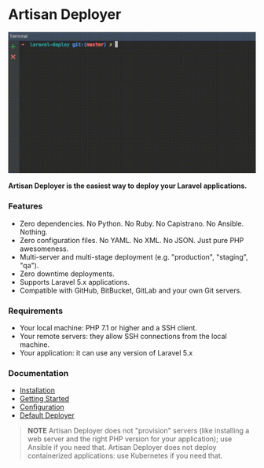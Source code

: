 Artisan Deployer
================

<p align="center">
<img src="https://raw.githubusercontent.com/bencagri/artisan-deployer/master/docs/images/artisan-deployer.gif">
</p>

**Artisan Deployer is the easiest way to deploy your Laravel applications.**

### Features

  * Zero dependencies. No Python. No Ruby. No Capistrano. No Ansible. Nothing.
  * Zero configuration files. No YAML. No XML. No JSON. Just pure PHP awesomeness.
  * Multi-server and multi-stage deployment (e.g. "production", "staging", "qa").
  * Zero downtime deployments.
  * Supports Laravel 5.x applications.
  * Compatible with GitHub, BitBucket, GitLab and your own Git servers.

### Requirements

  * Your local machine: PHP 7.1 or higher and a SSH client.
  * Your remote servers: they allow SSH connections from the local machine.
  * Your application: it can use any version of Laravel 5.x

### Documentation

* [Installation](docs/installation.md)
* [Getting Started](docs/getting-started.md)
* [Configuration](docs/configuration.md)
* [Default Deployer](docs/default-deployer.md)

> **NOTE**
> Artisan Deployer does not "provision" servers (like installing a web server and the
> right PHP version for your application); use Ansible if you need that.
> Artisan Deployer does not deploy containerized applications: use Kubernetes if you
> need that.
